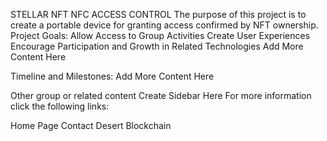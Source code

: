 STELLAR NFT NFC ACCESS CONTROL
The purpose of this project is to create a portable device for granting access confirmed by NFT ownership.
Project Goals:
Allow Access to Group Activities
Create User Experiences
Encourage Participation and Growth in Related Technologies
Add More Content Here

Timeline and Milestones:
Add More Content Here

Other group or related content
Create Sidebar Here
For more information click the following links:

Home
Page
Contact Desert Blockchain
